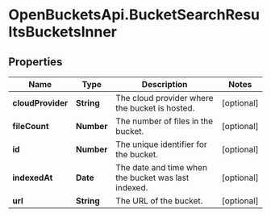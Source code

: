 # OpenBucketsApi.BucketSearchResultsBucketsInner

## Properties

Name | Type | Description | Notes
------------ | ------------- | ------------- | -------------
**cloudProvider** | **String** | The cloud provider where the bucket is hosted. | [optional] 
**fileCount** | **Number** | The number of files in the bucket. | [optional] 
**id** | **Number** | The unique identifier for the bucket. | [optional] 
**indexedAt** | **Date** | The date and time when the bucket was last indexed. | [optional] 
**url** | **String** | The URL of the bucket. | [optional] 


